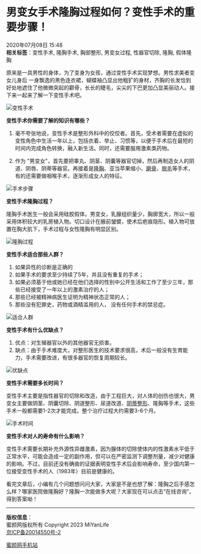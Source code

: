 # 男变女手术隆胸过程如何？变性手术的重要步骤！

2020年07月08日 15:48  
**相关标签**：变性手术, 隆胸手术, 胸部整形, 男变女过程, 性器官切除, 隆胸, 假体隆胸  

原来是一具男性的身体，为了变身为女孩，通过变性手术实现梦想。男性求美者变女儿身后 一身飘逸的黑色连衣裙，蝴蝶袖凸显出他粗犷的身材，齐胸的长发恰到好处地遮住了他微微突起的颧骨，长长的睫毛，尖尖的下巴更加凸显美丽动人。接下来一起来了解一下变性手术吧。

![变性手术](https://img.miyanlife.com/mnt/Editor/2020-07-04/5f005f40abb2c.jpg)

**变性手术你需要了解的知识有哪些？**

1. 毫不夸张地说，变性手术是整形外科中的佼佼者。首先，受术者需要在虚拟的变性角色中生活一年以上，包括衣着、举止、习惯等，以便于手术后在最短的时间内完成角色转换，融入新生活。同时，还需要服用激素类药物。
   
2. 作为 "男变女"，首先要把睾丸、阴茎、阴囊等器官切掉，然后再制造女人的阴道、阴唇、阴蒂等器官。再接着是[隆胸](https://miyanlife.com/project/53)、亚当苹果缩小、[磨骨](https://miyanlife.com/project/35)、[脱毛](https://miyanlife.com/project/98)等手术，有的还需要做咽喉手术，逐渐形成女人的特征。

![手术步骤](https://img.miyanlife.com/mnt/Editor/2020-07-04/5f005f49c7269.jpg)

**变性手术隆胸过程？**

隆胸手术医生一般会采用硅胶假体。男变女，乳腺组织量少，胸廓宽大，所以一般采用体积较大的乳房植入物。切口设计在腋前皱襞，使术后疤痕隐形。植入物可放置在胸大肌下，手术过程与女性隆胸有明显区别。

![隆胸过程](https://img.miyanlife.com/mnt/Editor/2020-07-04/5f0060b21c912.jpg)

**变性手术适合那些人群？**

1. 如果异性的诊断是正确的
2. 如果手术的要求至少持续了5年，并且没有重复的手术；
3. 如果必须基于他或她已经在他们选择的性别中公开生活和工作了至少三年，那些已经接受了一年以上的激素治疗的人；
4. 那些已经被精神病医生证明为精神状态正常的人；
5. 那些没有犯罪史，药物或酒精滥用的人， 没有任何手术的禁忌症。

![适合人群](https://img.miyanlife.com/mnt/Editor/2020-07-04/5f005f544ef1f.jpg)

**变性手术有什么优缺点？**

1. 优点：对生殖器官以外的其他器官无损害。
2. 缺点：由于手术难度大，对整形医生的技术要求很高，术后一般没有生育能力，手术需要改进，有很多器官的恢复周期较长。

![优缺点](https://img.miyanlife.com/mnt/Editor/2020-07-04/5f005f5e125e8.jpg)

**变性手术需要多长时间？**

变性手术主要是指性器官的切除和改造，由于工程巨大，对人体的创伤也很大，男变女主要做阴茎、阴囊切除、阴道整形、尿道改道、[阴蒂整形](https://miyanlife.com/project/126)、隆胸等手术，这些手术一般都需要1-2次才能完成。整个治疗过程大约需要3-6个月。

![手术时间](https://img.miyanlife.com/mnt/Editor/2020-07-04/5f005f67c409e.jpg)

**变性手术对人的寿命有什么影响？**

变性手术需要长期补充外源性异雌激素，因为腺体的切除使体内的性激素水平低于正常水平，可能会造成一定的副作用，但可以在严密监测下调整剂量，减少对健康的影响。不过，目前还没有确凿的证据表明变性手术后会影响寿命，至少国内第一位接受变性手术的人（1983年）目前是健康的。

看完文章后，小编有几个问题想问问大家，大家是不是也想了解：隆胸之后手感怎么样？哪家医院做隆胸好？隆胸一次能做多大呢？大家现在可以点击“在线咨询”，得到答案呦！

---

**版权信息**：  
蜜颜网版权所有 Copyright 2023 MiYanLife  
[京ICP备20014550号-2](https://beian.miit.gov.cn/)  

[蜜颜网手机站](https://m.miyanlife.com)